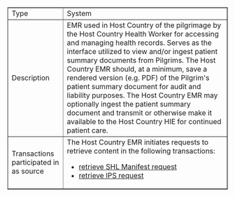 <table border="1" class="dataframe table table-striped table-bordered">
  <tbody>
    <tr>
      <td>Type</td>
      <td>System</td>
    </tr>
    <tr>
      <td>Description</td>
      <td>EMR used in Host Country of the pilgrimage by the Host Country Health Worker for accessing and managing health records. Serves as the interface utilized to view and/or ingest patient summary documents from Pilgrims. The Host Country EMR should, at a minimum, save a rendered version (e.g. PDF) of the Pilgrim's patient summary document for audit and liability purposes. The Host Country EMR may optionally ingest the patient summary document and transmit or otherwise make it available to the Host Country HIE for continued patient care.</td>
    </tr>
    <tr>
      <td>Transactions participated in as source</td>
      <td>The Host Country EMR initiates requests to retrieve content in the following transactions:
      <ul>
        <li><a href="transactions.html#retrieve-SHL-manifest-request">retrieve SHL Manifest request</a></li>
        <li><a href="transactions.html#retrieve-IPS-request">retrieve IPS request</a></li>
      </ul>
    </tr>
  </tbody>
</table>

